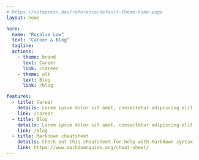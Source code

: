 ```yaml
---
# https://vitepress.dev/reference/default-theme-home-page
layout: home

hero:
  name: "Rosalie Law"
  text: "Career & Blog"
  tagline: 
  actions:
    - theme: brand
      text: Career
      link: /career
    - theme: alt
      text: Blog
      link: /blog

features:
  - title: Career
    details: Lorem ipsum dolor sit amet, consectetur adipiscing elit
    link: /career
  - title: Blog
    details: Lorem ipsum dolor sit amet, consectetur adipiscing elit
    link: /blog
  - title: Markdown cheatsheet
    details: Check out this cheatsheet for help with Markdown syntax
    link: https://www.markdownguide.org/cheat-sheet/
---
```


